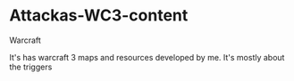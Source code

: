 # Attackas-WC3-content
Warcraft 

It's has warcraft 3 maps and resources developed by me.
It's mostly about the triggers
